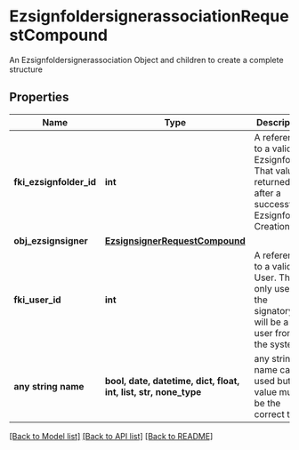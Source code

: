 # EzsignfoldersignerassociationRequestCompound

An Ezsignfoldersignerassociation Object and children to create a complete structure
## Properties
Name | Type | Description | Notes
------------ | ------------- | ------------- | -------------
**fki_ezsignfolder_id** | **int** | A reference to a valid Ezsignfolder.  That value is returned after a successful Ezsignfolder Creation. | 
**obj_ezsignsigner** | [**EzsignsignerRequestCompound**](EzsignsignerRequestCompound.md) |  | [optional] 
**fki_user_id** | **int** | A reference to a valid User.  This is only used if the signatory will be a user from the system. | [optional] 
**any string name** | **bool, date, datetime, dict, float, int, list, str, none_type** | any string name can be used but the value must be the correct type | [optional]

[[Back to Model list]](../README.md#documentation-for-models) [[Back to API list]](../README.md#documentation-for-api-endpoints) [[Back to README]](../README.md)


